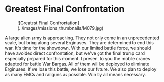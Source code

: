 # Greatest Final Confrontation

<figure markdown>
![Greatest Final Confrontation](../images/missions_thumbnails/M079.jpg)
</figure>

A large alien army is approaching. They not only come in an unprecedented scale, but bring along several Erginuses. They are determined to end this war.
It's time for the showdown. With our limited battle force, we should have avoided direct confrontation, but we've got the final trump card especially prepared for this moment.
I present to you the mobile cranes adapted for battle War Bargas. All of them will be deployed to eliminate Erginuses. If we lose this battle, we lose our future. We also plan to deploy as many EMCs and railguns as possible. Win by all means necessary.
